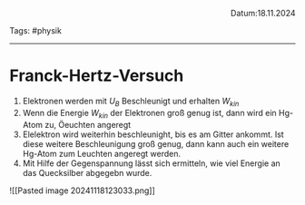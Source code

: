 <p align="right">Datum:18.11.2024</p>

Tags: #physik 

---

# Franck-Hertz-Versuch
1. Elektronen werden mit $U_B$ Beschleunigt und erhalten $W_{kin}$
2. Wenn die Energie $W_{kin}$ der Elektronen groß genug ist, dann wird ein Hg-Atom zu, Öeuchten angeregt
3. Elelektron wird weiterhin beschleunight, bis es am Gitter ankommt. Ist diese weitere Beschleunigung groß genug, dann kann auch ein weitere Hg-Atom zum Leuchten angeregt werden.
4. Mit Hilfe der Gegenspannung lässt sich ermitteln, wie viel Energie an das Quecksilber abgegebn wurde.

![[Pasted image 20241118123033.png]]
